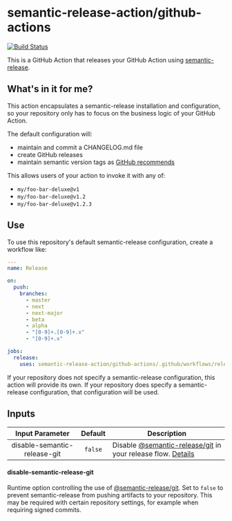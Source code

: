 # semantic-release-action/github-actions

[![Build Status]](https://github.com/semantic-release-action/github-actions/actions/workflows/release.yml)

[build status]: https://github.com/semantic-release-action/github-actions/actions/workflows/release.yml/badge.svg?event=push

This is a GitHub Action that releases your GitHub Action using [semantic-release].

[semantic-release]: https://github.com/semantic-release/semantic-release

## What's in it for me?

This action encapsulates a semantic-release installation and configuration, so your repository only has to focus on the business logic of your GitHub Action.

The default configuration will:

- maintain and commit a CHANGELOG.md file
- create GitHub releases
- maintain semantic version tags as [GitHub recommends]

[github recommends]: https://docs.github.com/en/actions/creating-actions/releasing-and-maintaining-actions#example-developer-process

This allows users of your action to invoke it with any of:

- `my/foo-bar-deluxe@v1`
- `my/foo-bar-deluxe@v1.2`
- `my/foo-bar-deluxe@v1.2.3`

## Use

To use this repository's default semantic-release configuration, create a workflow like:

```yaml
---
name: Release

on:
  push:
    branches:
      - master
      - next
      - next-major
      - beta
      - alpha
      - "[0-9]+.[0-9]+.x"
      - "[0-9]+.x"

jobs:
  release:
    uses: semantic-release-action/github-actions/.github/workflows/release.yml@v5
```

If your repository does not specify a semantic-release configuration, this action will provide its own.
If your repository does specify a semantic-release configuration, that configuration will be used.

## Inputs

|       Input Parameter        | Default | Description                                                                                    |
| :--------------------------: | :-----: | ---------------------------------------------------------------------------------------------- |
| disable-semantic-release-git | `false` | Disable [@semantic-release/git] in your release flow. [Details](#disable-semantic-release-git) |

[@semantic-release/git]: https://github.com/semantic-release/git

#### disable-semantic-release-git

Runtime option controlling the use of [@semantic-release/git].
Set to `false` to prevent semantic-release from pushing artifacts to your repository.
This may be required with certain repository settings, for example when requiring signed commits.
